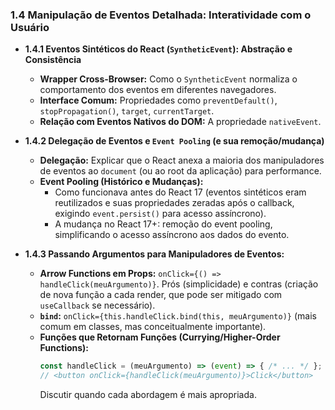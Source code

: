 ### 1.4 Manipulação de Eventos Detalhada: Interatividade com o Usuário

* **1.4.1 Eventos Sintéticos do React (`SyntheticEvent`): Abstração e Consistência**
    * **Wrapper Cross-Browser:** Como o `SyntheticEvent` normaliza o comportamento dos eventos em diferentes navegadores.
    * **Interface Comum:** Propriedades como `preventDefault()`, `stopPropagation()`, `target`, `currentTarget`.
    * **Relação com Eventos Nativos do DOM:** A propriedade `nativeEvent`.

* **1.4.2 Delegação de Eventos e `Event Pooling` (e sua remoção/mudança)**
    * **Delegação:** Explicar que o React anexa a maioria dos manipuladores de eventos ao `document` (ou ao root da aplicação) para performance.
    * **Event Pooling (Histórico e Mudanças):**
        * Como funcionava antes do React 17 (eventos sintéticos eram reutilizados e suas propriedades zeradas após o callback, exigindo `event.persist()` para acesso assíncrono).
        * A mudança no React 17+: remoção do event pooling, simplificando o acesso assíncrono aos dados do evento.

* **1.4.3 Passando Argumentos para Manipuladores de Eventos:**
    * **Arrow Functions em Props:** `onClick={() => handleClick(meuArgumento)}`. Prós (simplicidade) e contras (criação de nova função a cada render, que pode ser mitigado com `useCallback` se necessário).
    * **`bind`:** `onClick={this.handleClick.bind(this, meuArgumento)}` (mais comum em classes, mas conceitualmente importante).
    * **Funções que Retornam Funções (Currying/Higher-Order Functions):**
        ```javascript
        const handleClick = (meuArgumento) => (event) => { /* ... */ };
        // <button onClick={handleClick(meuArgumento)}>Click</button>
        ```
        Discutir quando cada abordagem é mais apropriada.
